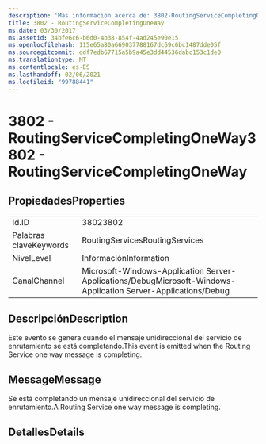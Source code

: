 ```yaml
---
description: 'Más información acerca de: 3802-RoutingServiceCompletingOneWay'
title: 3802 - RoutingServiceCompletingOneWay
ms.date: 03/30/2017
ms.assetid: 34bfe6c6-b6d0-4b38-854f-4ad245e90e15
ms.openlocfilehash: 115e65a80a669037788167dc69c6bc1487dde05f
ms.sourcegitcommit: ddf7edb67715a5b9a45e3dd44536dabc153c1de0
ms.translationtype: MT
ms.contentlocale: es-ES
ms.lasthandoff: 02/06/2021
ms.locfileid: "99788441"
---
```

# <a name="3802---routingservicecompletingoneway"></a><span data-ttu-id="36de4-103">3802 - RoutingServiceCompletingOneWay</span><span class="sxs-lookup"><span data-stu-id="36de4-103">3802 - RoutingServiceCompletingOneWay</span></span>

## <a name="properties"></a><span data-ttu-id="36de4-104">Propiedades</span><span class="sxs-lookup"><span data-stu-id="36de4-104">Properties</span></span>  
  
|||  
|-|-|  
|<span data-ttu-id="36de4-105">Id.</span><span class="sxs-lookup"><span data-stu-id="36de4-105">ID</span></span>|<span data-ttu-id="36de4-106">3802</span><span class="sxs-lookup"><span data-stu-id="36de4-106">3802</span></span>|  
|<span data-ttu-id="36de4-107">Palabras clave</span><span class="sxs-lookup"><span data-stu-id="36de4-107">Keywords</span></span>|<span data-ttu-id="36de4-108">RoutingServices</span><span class="sxs-lookup"><span data-stu-id="36de4-108">RoutingServices</span></span>|  
|<span data-ttu-id="36de4-109">Nivel</span><span class="sxs-lookup"><span data-stu-id="36de4-109">Level</span></span>|<span data-ttu-id="36de4-110">Información</span><span class="sxs-lookup"><span data-stu-id="36de4-110">Information</span></span>|  
|<span data-ttu-id="36de4-111">Canal</span><span class="sxs-lookup"><span data-stu-id="36de4-111">Channel</span></span>|<span data-ttu-id="36de4-112">Microsoft-Windows-Application Server-Applications/Debug</span><span class="sxs-lookup"><span data-stu-id="36de4-112">Microsoft-Windows-Application Server-Applications/Debug</span></span>|  
  
## <a name="description"></a><span data-ttu-id="36de4-113">Descripción</span><span class="sxs-lookup"><span data-stu-id="36de4-113">Description</span></span>  

 <span data-ttu-id="36de4-114">Este evento se genera cuando el mensaje unidireccional del servicio de enrutamiento se está completando.</span><span class="sxs-lookup"><span data-stu-id="36de4-114">This event is emitted when the Routing Service one way message is completing.</span></span>  
  
## <a name="message"></a><span data-ttu-id="36de4-115">Message</span><span class="sxs-lookup"><span data-stu-id="36de4-115">Message</span></span>  

 <span data-ttu-id="36de4-116">Se está completando un mensaje unidireccional del servicio de enrutamiento.</span><span class="sxs-lookup"><span data-stu-id="36de4-116">A Routing Service one way message is completing.</span></span>  
  
## <a name="details"></a><span data-ttu-id="36de4-117">Detalles</span><span class="sxs-lookup"><span data-stu-id="36de4-117">Details</span></span>
